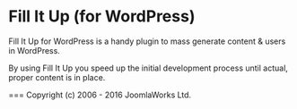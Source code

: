 # Fill It Up (for WordPress)
Fill It Up for WordPress is a handy plugin to mass generate content &amp; users in WordPress.

By using Fill It Up you speed up the initial development process until actual, proper content is in place.

===
Copyright (c) 2006 - 2016 JoomlaWorks Ltd.
